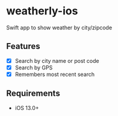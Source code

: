 
# weatherly-ios
Swift app to show weather by city/zipcode

## Features

- [x] Search by city name or post code
- [x] Search by GPS
- [x] Remembers most recent search

## Requirements

- iOS 13.0+
